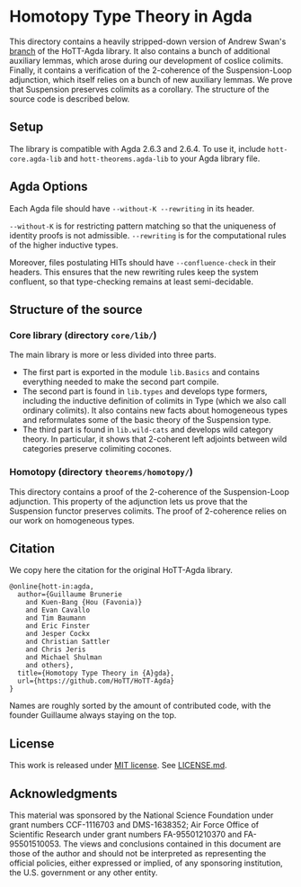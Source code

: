 Homotopy Type Theory in Agda
============================

This directory contains a heavily stripped-down version of Andrew Swan's [branch](https://github.com/awswan/HoTT-Agda/tree/agda-2.6.1-compatible) of the
HoTT-Agda library. It also contains a bunch of additional auxiliary lemmas, which arose
during our development of coslice colimits. Finally, it contains a verification of the
2-coherence of the Suspension-Loop adjunction, which itself relies on a bunch of new auxiliary
lemmas. We prove that Suspension preserves colimits as a corollary. The structure of the
source code is described below.

Setup
-----

The library is compatible with Agda 2.6.3 and 2.6.4.
To use it, include `hott-core.agda-lib` and `hott-theorems.agda-lib` to your Agda library file.

Agda Options
------------

Each Agda file should have `--without-K --rewriting` in its header.

`--without-K` is for restricting pattern matching so that the uniqueness of identity proofs is not admissible.
`--rewriting` is for the computational rules of the higher inductive types.

Moreover, files postulating HITs should have `--confluence-check` in their headers. This ensures that the
new rewriting rules keep the system confluent, so that type-checking remains at least semi-decidable.

Structure of the source
-----------------------

### Core library (directory `core/lib/`)

The main library is more or less divided into three parts.

- The first part is exported in the module `lib.Basics` and contains everything needed to make the second part compile.
- The second part is found in `lib.types` and develops type formers, including the inductive definition of colimits in
  Type (which we also call ordinary colimits).
  It also contains new facts about homogeneous types and reformulates some of the basic theory of the Suspension type.
- The third part is found in `lib.wild-cats` and develops wild category theory.
  In particular, it shows that 2-coherent left adjoints between wild categories preserve colimiting cocones.

### Homotopy (directory `theorems/homotopy/`)

This directory contains a proof of the 2-coherence of the Suspension-Loop adjunction.
This property of the adjunction lets us prove that the Suspension functor preserves
colimits. The proof of 2-coherence relies on our work on homogeneous types.

Citation
--------

We copy here the citation for the original HoTT-Agda library.

```
@online{hott-in:agda,
  author={Guillaume Brunerie
    and Kuen-Bang {Hou (Favonia)}
    and Evan Cavallo
    and Tim Baumann
    and Eric Finster
    and Jesper Cockx
    and Christian Sattler
    and Chris Jeris
    and Michael Shulman
    and others},
  title={Homotopy Type Theory in {A}gda},
  url={https://github.com/HoTT/HoTT-Agda}
}
```

Names are roughly sorted by the amount of contributed code, with the founder Guillaume always staying on the
top.

License
-------
This work is released under [MIT license](https://opensource.org/licenses/MIT).
See [LICENSE.md](LICENSE.md).

Acknowledgments
---------------

This material was sponsored by the National Science Foundation under grant numbers CCF-1116703 and DMS-1638352;
Air Force Office of Scientific Research under grant numbers FA-95501210370 and FA-95501510053.
The views and conclusions contained in this document are those of the author and should not be
interpreted as representing the official policies, either expressed or implied, of any sponsoring
institution, the U.S. government or any other entity.